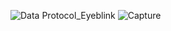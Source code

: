 
![Data Protocol_Eyeblink](https://github.com/user-attachments/assets/c371b87c-a15e-4934-b258-a4e31a792a63)
![Capture](https://github.com/user-attachments/assets/c4320197-25ca-490e-a3d1-fa48ee23f382)
